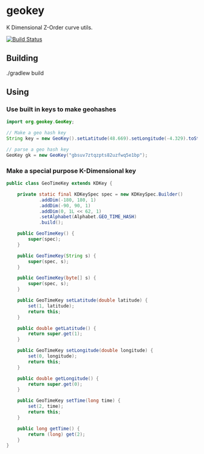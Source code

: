 # geokey

K Dimensional Z-Order curve utils.

[![Build Status](https://travis-ci.org/markrileybot/geokey.svg?branch=master)](https://travis-ci.org/markrileybot/geokey)

## Building

./gradlew build

## Using

### Use built in keys to make geohashes

```java
import org.geokey.GeoKey;

// Make a geo hash key
String key = new GeoKey().setLatitude(48.669).setLongitude(-4.329).toString(); // "gbsuv7ztqzpts82uzfwq5e1bp"

// parse a geo hash key
GeoKey gk = new GeoKey("gbsuv7ztqzpts82uzfwq5e1bp");
```

### Make a special purpose K-Dimensional key

```java
public class GeoTimeKey extends KDKey {

	private static final KDKeySpec spec = new KDKeySpec.Builder()
			.addDim(-180, 180, 1)
			.addDim(-90, 90, 1)
			.addDim(0, 1L << 62, 1)
			.setAlphabet(Alphabet.GEO_TIME_HASH)
			.build();

	public GeoTimeKey() {
		super(spec);
	}

	public GeoTimeKey(String s) {
		super(spec, s);
	}

	public GeoTimeKey(byte[] s) {
		super(spec, s);
	}

	public GeoTimeKey setLatitude(double latitude) {
		set(1, latitude);
		return this;
	}

	public double getLatitude() {
		return super.get(1);
	}

	public GeoTimeKey setLongitude(double longitude) {
		set(0, longitude);
		return this;
	}

	public double getLongitude() {
		return super.get(0);
	}

	public GeoTimeKey setTime(long time) {
		set(2, time);
		return this;
	}

	public long getTime() {
		return (long) get(2);
	}
}
```

